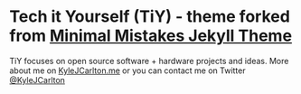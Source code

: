 # Tech it Yourself (TiY) - theme forked from [Minimal Mistakes Jekyll Theme](https://mmistakes.github.io/minimal-mistakes/)

TiY focuses on open source software + hardware projects and ideas. More about me on [KyleJCarlton.me](http://kylejcarlton.me) or you can contact me on Twitter [@KyleJCarlton](https://twitter.com/kylejcarlton)


